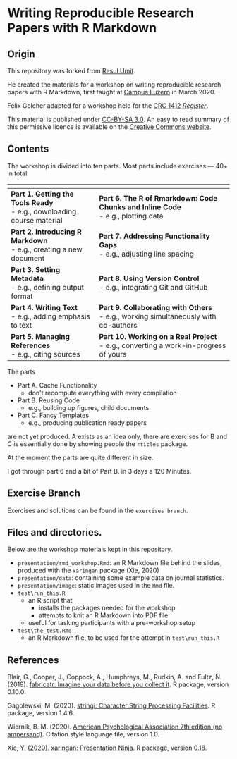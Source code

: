 # Writing Reproducible Research Papers with R Markdown

## Origin

This repository was forked from [Resul Umit](https://github.com/resulumit/rmd_workshop).

He created the materials for a workshop on writing reproducible research papers with R Markdown, first taught at [Campus Luzern](https://www.campus-luzern.ch/) in March 2020.

Felix Golcher adapted for a workshop held for the [CRC 1412 *Register*](https://sfb1412.hu-berlin.de/).

This material is published under [CC-BY-SA 3.0](https://github.com/resulumit/rmd_workshop/blob/master/LICENCE.md). An easy to read summary of this permissive licence is available on the [Creative Commons website](https://creativecommons.org/licenses/by-sa/3.0/).

## Contents

The workshop is divided into ten parts. Most parts include exercises &mdash; 40+ in total.


|[]() |      |
|------|------|
| **Part 1. Getting the Tools Ready** <br /> - e.g., downloading course material | **Part 6. The R of Rmarkdown: Code Chunks and Inline Code** <br /> - e.g., plotting data | 
| **Part 2. Introducing R Markdown** <br /> - e.g., creating a new document | **Part 7. Addressing Functionality Gaps** <br /> - e.g., adjusting line spacing | 
| **Part 3. Setting Metadata** <br /> - e.g., defining output format | **Part 8. Using Version Control** <br /> - e.g., integrating Git and GitHub | 
| **Part 4. Writing Text** <br /> - e.g., adding emphasis to text | **Part 9. Collaborating with Others** <br /> - e.g., working simultaneously with co-authors | 
| **Part 5. Managing References** <br /> - e.g., citing sources | **Part 10. Working on a Real Project** <br /> - e.g., converting a work-in-progress of yours |

The parts

* Part A. Cache Functionality
   - don't recompute everything with every compilation
* Part B. Reusing Code
   - e.g., building up figures, child documents
* Part C. Fancy Templates
   - e.g., producing publication ready papers

are not yet produced. A exists as an idea only, there are exercises for B and C is essentially done by showing people the `rticles` package.

At the moment the parts are quite different in size.

I got through part 6 and a bit of Part B. in 3 days a 120 Minutes.


##  Exercise Branch

Exercises and solutions can be found in the `exercises branch`.

## Files and directories.

Below are the workshop materials kept in this repository.

- `presentation/rmd_workshop.Rmd`: an R Markdown file behind the slides, produced with the `xaringan` package (Xie, 2020)
- `presentation/data`: containing some example data on journal statistics.
- `presentation/image`: static images used in the `Rmd` file.
- `test\run_this.R`
    - an R script that 
        - installs the packages needed for the workshop
        - attempts to knit an R Markdown into PDF file
    - useful for tasking participants with a pre-workshop setup
- `test\the_test.Rmd`
    - an R Markdown file, to be used for the attempt in `test\run_this.R`

 
## References

Blair, G., Cooper, J., Coppock, A., Humphreys, M., Rudkin, A. and Fultz, N. (2019). [fabricatr: Imagine your data before you collect it](https://cran.r-project.org/web/packages/fabricatr/index.html). R package, version 0.10.0.

Gagolewski, M. (2020). [stringi: Character String Processing Facilities](https://cran.r-project.org/web/packages/stringi/index.html). R package, version 1.4.6.

Wiernik, B. M. (2020). [American Psychological Association 7th edition (no ampersand)](https://www.zotero.org/styles/apa-no-ampersand). Citation style language file, version 1.0.

Xie, Y. (2020). [xaringan: Presentation Ninja](https://cran.r-project.org/web/packages/xaringan/index.html). R package, version 0.18.
